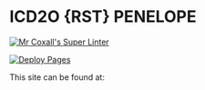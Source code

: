 # ICD2O {RST} PENELOPE

[![Mr Coxall's Super Linter](README.md/../../../workflows/Super%20Linter/badge.svg)](README.md/../../../actions)

[![Deploy Pages](README.md/../../../workflows/Deploy%20Pages/badge.svg)](README.md/../../../actions)

This site can be found at: <link>
